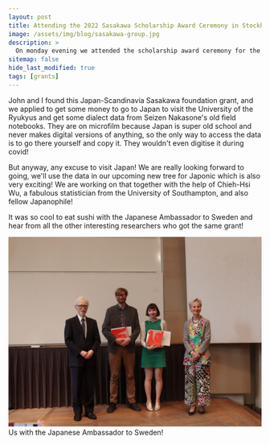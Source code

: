 ```yaml
---
layout: post
title: Attending the 2022 Sasakawa Scholarship Award Ceremony in Stockholm
image: /assets/img/blog/sasakawa-group.jpg
description: >
  On monday evening we attended the scholarship award ceremony for the Scandinavia-Japan Sasakawa foundation. We got to meet the Japanese Ambassador to Sweden! It was awesome😀
sitemap: false
hide_last_modified: true
tags: [grants]
---
```


<!--more-->

John and I found this Japan-Scandinavia Sasakawa foundation grant, and we applied to get some money to go to Japan to visit the University of the Ryukyus and get some dialect data from Seizen Nakasone's old field notebooks. They are on microfilm because Japan is super old school and never makes digital versions of anything, so the only way to access the data is to go there yourself and copy it. They wouldn't even digitise it during covid! 

But anyway, any excuse to visit Japan! We are really looking forward to going, we'll use the data in our upcoming new tree for Japonic which is also very exciting! We are working on that together with the help of Chieh-Hsi Wu, a fabulous statistician from the University of Southampton, and also fellow Japanophile!

It was so cool to eat sushi with the Japanese Ambassador to Sweden and hear from all the other interesting researchers who got the same grant!

![](/assets/img/blog/sasakawa-individual.jpg)
Us with the Japanese Ambassador to Sweden!
